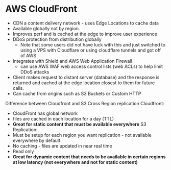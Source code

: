# AWS CloudFront

- CDN a content delivery network - uses Edge Locations to cache data
- Available globally not by region.
- Improves perf and is cached at the edge to improve user experience
- DDoS protection from distribution globally
  - Note that some users did not have luck with this and just switched to using a VPS with Cloudflare or using cloudflare tunnels and got off of AWS
- integrates with Shield and AWS Web Application Firewall
  - can use AWS WAF web access control lists (web ACLs) to help limit DDoS attacks
- Client makes request to distant server (database) and the response is returned and cached at the edge location closest to them for future calls.
- Can cache from origins such as S3 Buckets or Custom HTTP

Difference between Cloudfront and S3 Cross Region replication
Cloudfront:

- CloudFront has global network
- files are cached in each location for a day (TTL)
- **Great for static content that must be available everywhere**
  S3 Replication:
- Must be setup for each region you want replication - not available everywhere by default
- No caching - files are updated in near real time
- Read only
- **Great for dynamic content that needs to be available in certain regions at low latency (not everywhere and not for static content)**
